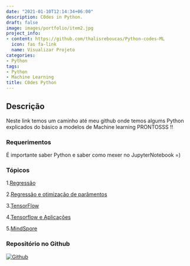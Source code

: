 ```yaml
---
date: "2021-01-10T12:14:34+06:00"
description: C0des in Python.
draft: false
image: images/portfolio/item2.jpg
project_info:
- content: https://github.com/thalisreboucas/Python-codes-ML
  icon: fas fa-link
  name: Visualizar Projeto
categories: 
- Python
tags:
- Python
- Machine Learning
title: C0des Python
---
```



## Descrição

Neste link temos um caminho até meu github onde temos algums Python explicados do básico a modelos de Machine learning PRONTOSSS !!

### Requerimentos

É importante saber Python e saber como mexer no JupyterNotebook =) 

### Tópicos

1.[Regressão](https://github.com/thalisreboucas/Python-codes-ML/blob/main/Lab_Guide_01.ipynb)

2.[Regressão e otimização de parâmentos](https://github.com/thalisreboucas/Python-codes-ML/blob/main/Lab_Guide_02.ipynb)

3.[TensorFlow](https://github.com/thalisreboucas/Python-codes-ML/blob/main/Lab_Guide_04.ipynb)

4.[Tensorflow e Aplicações](https://github.com/thalisreboucas/Python-codes-ML/blob/main/Lab_Guide_04.ipynb)

5.[MindSpore](https://github.com/thalisreboucas/Python-codes-ML/blob/main/Lab_Guide_06_MindSpore.ipynb)

### Repositório no Github

<a href="https://github.com/thalisreboucas/Python-codes-ML"  >
    <img alt="Github" src="https://img.shields.io/badge/C0desPython-181717?style=for-the-badge&logo=github&logoColor=white" />
    </a>
